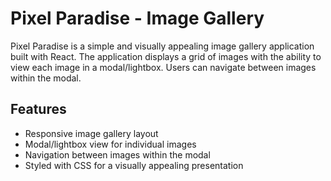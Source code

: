 # Pixel Paradise - Image Gallery

Pixel Paradise is a simple and visually appealing image gallery application built with React. The application displays a grid of images with the ability to view each image in a modal/lightbox. Users can navigate between images within the modal.

## Features

- Responsive image gallery layout
- Modal/lightbox view for individual images
- Navigation between images within the modal
- Styled with CSS for a visually appealing presentation


